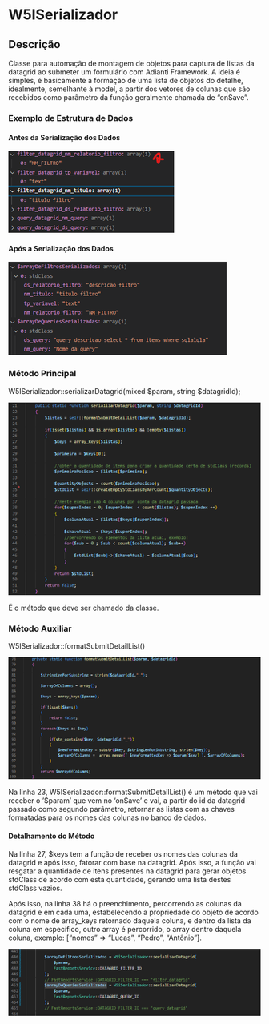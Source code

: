 # W5ISerializador

## Descrição
Classe para automação de montagem de objetos para captura de listas da datagrid ao submeter um formulário com Adianti Framework. A ideia é simples, é basicamente a formação de uma lista de objetos do detalhe, idealmente, semelhante à model, a partir dos vetores de colunas que são recebidos como parâmetro da função geralmente chamada de “onSave”.

### Exemplo de Estrutura de Dados

#### Antes da Serialização dos Dados

<img src="./nao-serializado.png" alt="Não serializado">

#### Após a Serialização dos Dados

<img src="./APOS-SERIALIZACAO.png" alt="Dados Serializados">

### Método Principal
W5ISerializador::serializarDatagrid(mixed $param, string $datagridId);

<img src="./CLASSE-CHAMAVEL.png" alt="Método executado">

É o método que deve ser chamado da classe.

### Método Auxiliar
W5ISerializador::formatSubmitDetailList()

<img src="./format.png" alt="Método executado">

Na linha 23, W5ISerializador::formatSubmitDetailList() é um método que vai receber o ’$param’ que vem no ‘onSave’ e vai, a partir do id da datagrid passado como segundo parâmetro, retornar as listas com as chaves formatadas para os nomes das colunas no banco de dados.

#### Detalhamento do Método
Na linha 27, $keys tem a função de receber os nomes das colunas da datagrid e após isso, fatorar com base na datagrid. Após isso, a função vai resgatar a quantidade de itens presentes na datagrid para gerar objetos stdClass de acordo com esta quantidade, gerando uma lista destes stdClass vazios.

Após isso, na linha 38 há o preenchimento, percorrendo as colunas da datagrid e em cada uma, estabelecendo a propriedade do objeto de acordo com o nome de array_keys retornado daquela coluna, e dentro da lista da coluna em específico, outro array é percorrido, o array dentro daquela coluna, exemplo: [“nomes” => “Lucas”, “Pedro”, “Antônio”].

<img src="./utilizacao.png" alt="Método executado">
